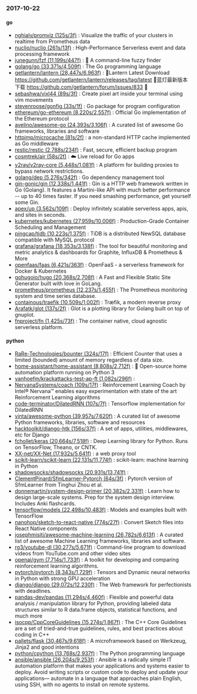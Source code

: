 ### 2017-10-22

#### go
* [nghialv/promviz (125s/3f)](https://github.com/nghialv/promviz) : Visualize the traffic of your clusters in realtime from Prometheus data
* [nuclio/nuclio (261s/13f)](https://github.com/nuclio/nuclio) : High-Performance Serverless event and data processing framework
* [junegunn/fzf (11,199s/447f)](https://github.com/junegunn/fzf) : 🌸 A command-line fuzzy finder
* [golang/go (33,371s/4,509f)](https://github.com/golang/go) : The Go programming language
* [getlantern/lantern (28,447s/6,963f)](https://github.com/getlantern/lantern) : 🔴Lantern Latest Download https://github.com/getlantern/lantern/releases/tag/latest 🔴蓝灯最新版本下载 https://github.com/getlantern/forum/issues/833 🔴
* [sebashwa/vixl44 (89s/3f)](https://github.com/sebashwa/vixl44) : Create pixel art inside your terminal using vim movements
* [stevenroose/gonfig (33s/1f)](https://github.com/stevenroose/gonfig) : Go package for program configuration
* [ethereum/go-ethereum (8,220s/2,557f)](https://github.com/ethereum/go-ethereum) : Official Go implementation of the Ethereum protocol
* [avelino/awesome-go (24,393s/3,106f)](https://github.com/avelino/awesome-go) : A curated list of awesome Go frameworks, libraries and software
* [httpimp/microcache (81s/2f)](https://github.com/httpimp/microcache) : a non-standard HTTP cache implemented as Go middleware
* [restic/restic (2,788s/234f)](https://github.com/restic/restic) : Fast, secure, efficient backup program
* [cosmtrek/air (58s/2f)](https://github.com/cosmtrek/air) : ☁️ Live reload for Go apps
* [v2ray/v2ray-core (5,448s/1,081f)](https://github.com/v2ray/v2ray-core) : A platform for building proxies to bypass network restrictions.
* [golang/dep (5,276s/342f)](https://github.com/golang/dep) : Go dependency management tool
* [gin-gonic/gin (12,338s/1,441f)](https://github.com/gin-gonic/gin) : Gin is a HTTP web framework written in Go (Golang). It features a Martini-like API with much better performance -- up to 40 times faster. If you need smashing performance, get yourself some Gin.
* [apex/up (3,562s/109f)](https://github.com/apex/up) : Deploy infinitely scalable serverless apps, apis, and sites in seconds.
* [kubernetes/kubernetes (27,959s/10,006f)](https://github.com/kubernetes/kubernetes) : Production-Grade Container Scheduling and Management
* [pingcap/tidb (10,223s/1,375f)](https://github.com/pingcap/tidb) : TiDB is a distributed NewSQL database compatible with MySQL protocol
* [grafana/grafana (18,353s/3,138f)](https://github.com/grafana/grafana) : The tool for beautiful monitoring and metric analytics & dashboards for Graphite, InfluxDB & Prometheus & More
* [openfaas/faas (6,421s/363f)](https://github.com/openfaas/faas) : OpenFaaS - a serverless framework for Docker & Kubernetes
* [gohugoio/hugo (20,368s/2,708f)](https://github.com/gohugoio/hugo) : A Fast and Flexible Static Site Generator built with love in GoLang.
* [prometheus/prometheus (12,237s/1,455f)](https://github.com/prometheus/prometheus) : The Prometheus monitoring system and time series database.
* [containous/traefik (10,509s/1,002f)](https://github.com/containous/traefik) : Træfik, a modern reverse proxy
* [Arafatk/glot (137s/2f)](https://github.com/Arafatk/glot) : Glot is a plotting library for Golang built on top of gnuplot.
* [fnproject/fn (1,425s/73f)](https://github.com/fnproject/fn) : The container native, cloud agnostic serverless platform.

#### python
* [RaRe-Technologies/bounter (324s/17f)](https://github.com/RaRe-Technologies/bounter) : Efficient Counter that uses a limited (bounded) amount of memory regardless of data size.
* [home-assistant/home-assistant (8,808s/2,712f)](https://github.com/home-assistant/home-assistant) : 🏡 Open-source home automation platform running on Python 3
* [vanhoefm/krackattacks-test-ap-ft (1,082s/296f)](https://github.com/vanhoefm/krackattacks-test-ap-ft) : 
* [NervanaSystems/coach (109s/17f)](https://github.com/NervanaSystems/coach) : Reinforcement Learning Coach by Intel® Nervana™ enables easy experimentation with state of the art Reinforcement Learning algorithms
* [code-terminator/DilatedRNN (107s/7f)](https://github.com/code-terminator/DilatedRNN) : Tensorflow implementation for DilatedRNN
* [vinta/awesome-python (39,957s/7,620f)](https://github.com/vinta/awesome-python) : A curated list of awesome Python frameworks, libraries, software and resources
* [hacktoolkit/django-htk (156s/37f)](https://github.com/hacktoolkit/django-htk) : A set of apps, utilities, middlewares, etc for Django
* [fchollet/keras (20,664s/7,518f)](https://github.com/fchollet/keras) : Deep Learning library for Python. Runs on TensorFlow, Theano, or CNTK.
* [XX-net/XX-Net (17,932s/5,641f)](https://github.com/XX-net/XX-Net) : a web proxy tool
* [scikit-learn/scikit-learn (22,131s/11,774f)](https://github.com/scikit-learn/scikit-learn) : scikit-learn: machine learning in Python
* [shadowsocks/shadowsocks (20,931s/13,741f)](https://github.com/shadowsocks/shadowsocks) : 
* [ClementPinard/SfmLearner-Pytorch (64s/3f)](https://github.com/ClementPinard/SfmLearner-Pytorch) : Pytorch version of SfmLearner from Tinghui Zhou et al.
* [donnemartin/system-design-primer (20,382s/2,331f)](https://github.com/donnemartin/system-design-primer) : Learn how to design large-scale systems. Prep for the system design interview. Includes Anki flashcards.
* [tensorflow/models (22,498s/10,483f)](https://github.com/tensorflow/models) : Models and examples built with TensorFlow
* [nanohop/sketch-to-react-native (774s/27f)](https://github.com/nanohop/sketch-to-react-native) : Convert Sketch files into React Native components
* [josephmisiti/awesome-machine-learning (26,782s/6,613f)](https://github.com/josephmisiti/awesome-machine-learning) : A curated list of awesome Machine Learning frameworks, libraries and software.
* [rg3/youtube-dl (30,277s/5,671f)](https://github.com/rg3/youtube-dl) : Command-line program to download videos from YouTube.com and other video sites
* [openai/gym (7,714s/1,733f)](https://github.com/openai/gym) : A toolkit for developing and comparing reinforcement learning algorithms.
* [pytorch/pytorch (8,343s/1,729f)](https://github.com/pytorch/pytorch) : Tensors and Dynamic neural networks in Python with strong GPU acceleration
* [django/django (29,072s/12,230f)](https://github.com/django/django) : The Web framework for perfectionists with deadlines.
* [pandas-dev/pandas (11,294s/4,460f)](https://github.com/pandas-dev/pandas) : Flexible and powerful data analysis / manipulation library for Python, providing labeled data structures similar to R data.frame objects, statistical functions, and much more
* [isocpp/CppCoreGuidelines (15,274s/1,867f)](https://github.com/isocpp/CppCoreGuidelines) : The C++ Core Guidelines are a set of tried-and-true guidelines, rules, and best practices about coding in C++
* [pallets/flask (30,467s/9,618f)](https://github.com/pallets/flask) : A microframework based on Werkzeug, Jinja2 and good intentions
* [python/cpython (13,768s/2,937f)](https://github.com/python/cpython) : The Python programming language
* [ansible/ansible (26,204s/9,253f)](https://github.com/ansible/ansible) : Ansible is a radically simple IT automation platform that makes your applications and systems easier to deploy. Avoid writing scripts or custom code to deploy and update your applications— automate in a language that approaches plain English, using SSH, with no agents to install on remote systems.
